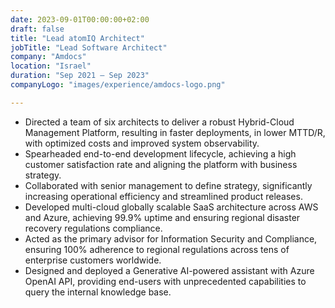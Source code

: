 ```yaml
---
date: 2023-09-01T00:00:00+02:00
draft: false
title: "Lead atomIQ Architect"
jobTitle: "Lead Software Architect"
company: "Amdocs"
location: "Israel"
duration: "Sep 2021 – Sep 2023"
companyLogo: "images/experience/amdocs-logo.png"

---
```


- Directed a team of six architects to deliver a robust Hybrid-Cloud Management Platform, resulting in faster deployments, in lower MTTD/R, with optimized costs and improved system observability. 
- Spearheaded end-to-end development lifecycle, achieving a high customer satisfaction rate and aligning the platform with business strategy.
- Collaborated with senior management to define strategy, significantly increasing operational efficiency and streamlined product releases.
- Developed multi-cloud globally scalable SaaS architecture across AWS and Azure, achieving 99.9% uptime and ensuring regional disaster recovery regulations compliance.
- Acted as the primary advisor for Information Security and Compliance, ensuring 100% adherence to regional regulations across tens of enterprise customers worldwide.
- Designed and deployed a Generative AI-powered assistant with Azure OpenAI API, providing end-users with unprecedented capabilities to query the internal knowledge base.